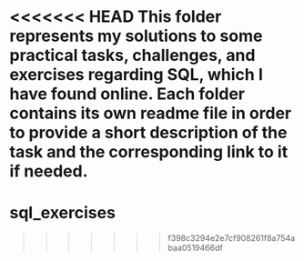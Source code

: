 <<<<<<< HEAD
This folder represents my solutions to some practical tasks, challenges, and exercises regarding SQL, which I have found online. Each folder contains its own readme file in order to provide a short description of the task and the corresponding link to it if needed.
=======
# sql_exercises
>>>>>>> f398c3294e2e7cf908261f8a754abaa0519466df

